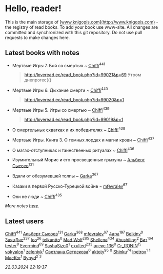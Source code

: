 # Hello, reader!
This is the main storage of [www.knigopis.com](http://www.knigopis.com) - the registry of read books.
To add your book use www-site. All changes are committed and synchronized with this git repository.
Do not use pull requests to make changes here.


## Latest books with notes
* Мертвые Игры 7. Бой со смертью ~ [Chiffi](users/105/105831994080785626680-google)<sup>441</sup>
    > http://loveread.ec/read_book.php?id=99021&p=69
    > Утром днепрогес(((

* Мертвые Игры 6. Дыхание смерти ~ [Chiffi](users/105/105831994080785626680-google)<sup>440</sup>
    > http://loveread.ec/read_book.php?id=99020&p=1

* Мертвые Игры 5. Игры со смертью ~ [Chiffi](users/105/105831994080785626680-google)<sup>439</sup>
    > http://loveread.ec/read_book.php?id=99019&p=1

* О смертельных схватках и их победителях ~ [Chiffi](users/105/105831994080785626680-google)<sup>438</sup>

* Мертвые Игры. Книга 3. О темных лордах и магии крови ~ [Chiffi](users/105/105831994080785626680-google)<sup>437</sup>

* О магах-отступниках и таинственных ритуалах ~ [Chiffi](users/105/105831994080785626680-google)<sup>436</sup>

* Изумительный Морис и его просвещенные грызуны ~ [Альберт Сысоев](users/474/47446642-vkontakte)<sup>131</sup>

* Вдали от обезумевшей толпы ~ [Garka](users/115/115753719718250012620-google)<sup>367</sup>

* Казаки в первой Русско-Турецкой войне ~ [mfevralev](users/140/140966150-vkontakte)<sup>67</sup>

* Они не люди ~ [Chiffi](users/105/105831994080785626680-google)<sup>435</sup>


_More notes [here](latest_books_with_notes.md)._


## Latest users
[Chiffi](users/105/105831994080785626680-google)<sup>441</sup> 
[Альберт Сысоев](users/474/47446642-vkontakte)<sup>131</sup> 
[Garka](users/115/115753719718250012620-google)<sup>368</sup> 
[mfevralev](users/140/140966150-vkontakte)<sup>67</sup> 
[4apa](users/117/117392596378069249667-google)<sup>197</sup> 
[Belkinv](users/117/117655821011958723100-google)<sup>0</sup> 
[ЗаяцЛис](users/112/112388384595246311466-google)<sup>237</sup> 
[leo](users/106/106915386474260202605-google)<sup>26</sup> 
[telkantto](users/105/105132765868492364316-google)<sup>0</sup> 
[Mad Wolf](users/947/94738840-vkontakte)<sup>285</sup> 
[Shellena](users/134/13413591548892934957-mailru)<sup>434</sup> 
[Ahushiling](users/116/116407812532669338806-google)<sup>2</sup> 
[Вит](users/300/300273923-vkontakte)<sup>164</sup> 
[tester](users/116/116424012935321035501-google)<sup>0</sup> 
[Evermind](users/302/302928912-vkontakte)<sup>69</sup> 
[SashaSizo0](users/117/117932212421048968285-google)<sup>1</sup> 
[exulted](users/100/100599204551896265722-google)<sup>233</sup> 
[алекс 136](users/184/18475011-vkontakte)<sup>0</sup> 
[Cr_RONIN](users/112/112090473416384685204-google)<sup>15</sup> 
[vokyalop](users/320/32096418-yandex)<sup>1</sup> 
[zeleniyk](users/196/19644235-vkontakte)<sup>1</sup> 
[Светлана Сетдекова](users/158/15877369199589457581-mailru)<sup>0</sup> 
[aktoty](users/275/275766107-vkontakte)<sup>95</sup> 
[](users/113/113821158776347521407-google)<sup>0</sup> 
[Shinku](users/109/109176126475581739292-google)<sup>74</sup> 
[lpetrov](users/117/117840259784706659154-google)<sup>1</sup> 
[](users/103/103456291402547350560-google)<sup>1</sup> 
[MacKor](users/110/110996617505160240010-google)<sup>1</sup> 
[Bynyd](users/114/114466008310968989620-google)<sup>2</sup> 
[](users/115/115095777313809768381-google)<sup>3</sup> 


_22.03.2024 22:19:37_

